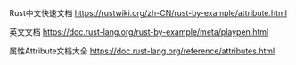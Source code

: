 Rust中文快速文档
https://rustwiki.org/zh-CN/rust-by-example/attribute.html

英文文档
https://doc.rust-lang.org/rust-by-example/meta/playpen.html

属性Attribute文档大全
https://doc.rust-lang.org/reference/attributes.html
